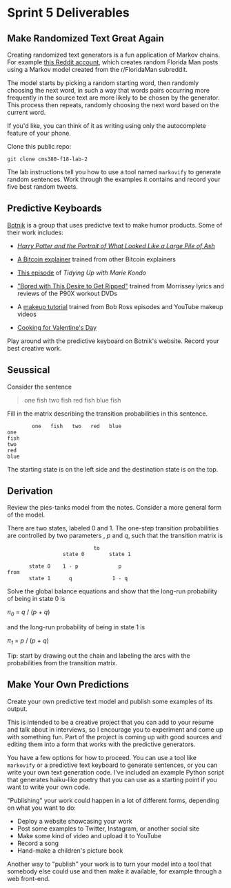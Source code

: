 # Sprint 5 Deliverables

## Make Randomized Text Great Again

Creating randomized text generators is a fun application of Markov chains. For example [this Reddit account](https://www.reddit.com/user/FloridaMan_SS/posts/), which creates random
Florida Man posts using a Markov model created from the r/FloridaMan subreddit.

The model starts by picking a random starting word, then randomly choosing the next word, in such a way that words pairs occurring more
frequently in the source text are more likely to be chosen by the generator. This process then repeats, randomly choosing the next word
based on the current word.

If you'd like, you can think of it as writing using only the autocomplete feature of your phone.

Clone this public repo:

```
git clone cms380-f18-lab-2
```

The lab instructions tell you how to use a tool named `markovify` to generate random sentences. Work through the examples it contains and 
record your five best random tweets.

## Predictive Keyboards

[Botnik](https://botnik.org/) is a group that uses predictve text to make humor products. Some of their work includes:

- [*Harry Potter and the Portrait of What Looked Like a Large Pile of Ash*](https://botnik.org/content/harry-potter.html)

- [A Bitcoin explainer](https://www.youtube.com/watch?v=tBRWJzAjkjk) trained from other Bitcoin explainers

- [This episode](https://twitter.com/botnikstudios/status/1113130983426002944) of *Tidying Up with Marie Kondo*

- ["Bored with This Desire to Get Ripped"](https://www.youtube.com/watch?v=BtybvwLJC30) trained from Morrissey lyrics and reviews of the
P90X workout DVDs

- A [makeup tutorial](https://www.youtube.com/watch?v=hSppmr_dRdQ) trained from Bob Ross episodes and YouTube makeup videos

- [Cooking for Valentine's Day](https://www.youtube.com/watch?v=ck-GZOKRBg0)

Play around with the predictive keyboard on Botnik's website. Record your best creative work.

## Seussical

Consider the sentence

> one fish two fish red fish blue fish

Fill in the matrix describing the transition probabilities in this sentence.

```
        one   fish   two   red   blue
one
fish
two
red
blue
```

The starting state is on the left side and the destination state is on the top.


## Derivation

Review the pies-tanks model from the notes. Consider a more general form of the model.

There are two states, labeled 0 and 1. The one-step transition probabilities are controlled by two parameters , *p* and *q*, such that
the transition matrix is

```
                            to
                  state 0        state 1
  
       state 0    1 - p             p
from
       state 1      q             1 - q
```

Solve the global balance equations and show that the long-run probability of being in state 0 is

*π*<sub>*0*</sub> = *q* / (*p* + *q*)

and the long-run probability of being in state 1 is

*π*<sub>*1*</sub> = *p* / (*p* + *q*)

Tip: start by drawing out the chain and labeling the arcs with the probabilities from the transition matrix.


## Make Your Own Predictions

Create your own predictive text model and publish some examples of its output.

This is intended to be a creative project that you can add to your resume and talk about in
interviews, so I encourage you to experiment and come up with something fun. Part of the project is coming up with good sources and editing them into a form that works with the predictive generators.

You have a few options for how to proceed. You can use a tool like `markovify` or a predictive text keyboard to generate sentences, or 
you can write your own text generation code. I've included an example Python script that generates haiku-like poetry that you can use
as a starting point if you want to write your own code.

"Publishing" your work could happen in a lot of different forms, depending on what you want to do:

- Deploy a website showcasing your work
- Post some examples to Twitter, Instagram, or another social site
- Make some kind of video and upload it to YouTube
- Record a song
- Hand-make a children's picture book

Another way to "publish" your work is to turn your model into a tool that somebody else could use and then make it available, for 
example through a web front-end.
